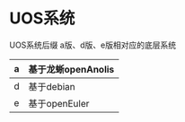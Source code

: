 # UOS系统

UOS系统后缀 a版、d版、e版相对应的底层系统

| a    | 基于龙蜥openAnolis |
| ---- | ------------------ |
| d    | 基于debian         |
| e    | 基于openEuler      |

